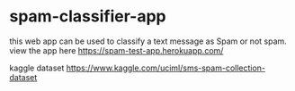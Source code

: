 # spam-classifier-app
this web app can be used to classify a text message as Spam or not spam.
view the app here 
https://spam-test-app.herokuapp.com/

kaggle dataset https://www.kaggle.com/uciml/sms-spam-collection-dataset

